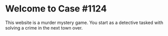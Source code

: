# Welcome to Case #1124

This website is a murder mystery game. You start as a detective tasked with solving a crime in the next town over.
